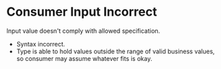 # Consumer Input Incorrect

Input value doesn't comply with allowed specification.

* Syntax incorrect.
* Type is able to hold values outside the range of valid business values, so consumer may assume whatever fits is okay.
